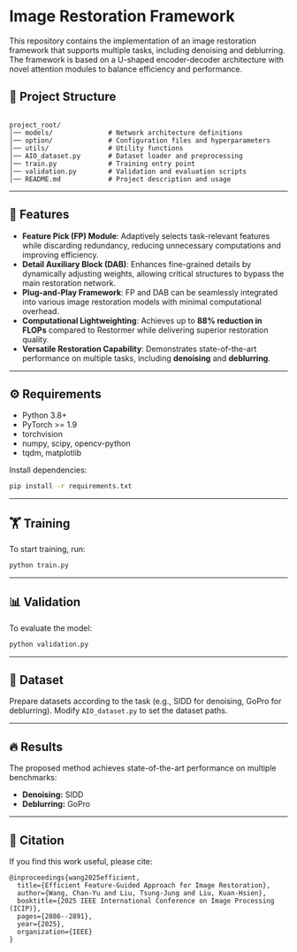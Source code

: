
# Image Restoration Framework

This repository contains the implementation of an image restoration framework that supports multiple tasks, including denoising and deblurring.
The framework is based on a U-shaped encoder-decoder architecture with novel attention modules to balance efficiency and performance.


## 📂 Project Structure
```

project_root/
│── models/              # Network architecture definitions
│── option/              # Configuration files and hyperparameters
│── utils/               # Utility functions
│── AIO_dataset.py       # Dataset loader and preprocessing
│── train.py             # Training entry point
│── validation.py        # Validation and evaluation scripts
│── README.md            # Project description and usage

````

---

## 🚀 Features
- **Feature Pick (FP) Module**: Adaptively selects task-relevant features while discarding redundancy, reducing unnecessary computations and improving efficiency.
- **Detail Auxiliary Block (DAB)**: Enhances fine-grained details by dynamically adjusting weights, allowing critical structures to bypass the main restoration network.
- **Plug-and-Play Framework**: FP and DAB can be seamlessly integrated into various image restoration models with minimal computational overhead.
- **Computational Lightweighting**: Achieves up to **88% reduction in FLOPs** compared to Restormer while delivering superior restoration quality.
- **Versatile Restoration Capability**: Demonstrates state-of-the-art performance on multiple tasks, including **denoising** and **deblurring**.

---

## ⚙️ Requirements
- Python 3.8+
- PyTorch >= 1.9
- torchvision
- numpy, scipy, opencv-python
- tqdm, matplotlib

Install dependencies:
```bash
pip install -r requirements.txt
````

---

## 🏋️ Training

To start training, run:

```bash
python train.py 
```

---

## 📊 Validation

To evaluate the model:

```bash
python validation.py 
```

---

## 📂 Dataset

Prepare datasets according to the task (e.g., SIDD for denoising, GoPro for deblurring).
Modify `AIO_dataset.py` to set the dataset paths.

---

## 🔥 Results

The proposed method achieves state-of-the-art performance on multiple benchmarks:

* **Denoising:** SIDD
* **Deblurring:** GoPro

---

## 📄 Citation

If you find this work useful, please cite:

```
@inproceedings{wang2025efficient,
  title={Efficient Feature-Guided Approach for Image Restoration},
  author={Wang, Chan-Yu and Liu, Tsung-Jung and Liu, Kuan-Hsien},
  booktitle={2025 IEEE International Conference on Image Processing (ICIP)},
  pages={2886--2891},
  year={2025},
  organization={IEEE}
}
```

